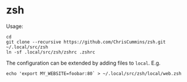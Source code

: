 # zsh

Usage:

```
cd
git clone --recursive https://github.com/ChrisCummins/zsh.git ~/.local/src/zsh
ln -sf .local/src/zsh/zshrc .zshrc
```

The configuration can be extended by adding files to `local`. E.g.

```
echo 'export MY_WEBSITE=foobar:80` > ~/.local/src/zsh/local/web.zsh
```
